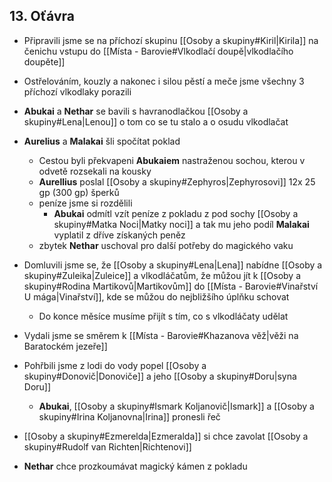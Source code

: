 ## 13. Oťávra
- Připravili jsme se na příchozí skupinu [[Osoby a skupiny#Kiril|Kirila]] na čenichu vstupu do [[Místa - Barovie#Vlkodlačí doupě|vlkodlačího doupěte]]
- Ostřelováním, kouzly a nakonec i silou pěstí a meče jsme všechny 3 příchozí vlkodlaky porazili
- **Abukai** a **Nethar** se bavili s havranodlačkou [[Osoby a skupiny#Lena|Lenou]] o tom co se tu stalo a o osudu vlkodlačat
- **Aurelius** a **Malakai** šli spočítat poklad
	- Cestou byli překvapeni **Abukaiem** nastraženou sochou, kterou v odvetě rozsekali na kousky
	- **Aurellius** poslal [[Osoby a skupiny#Zephyros|Zephyrosovi]] 12x 25 gp (300 gp) šperků
	- peníze jsme si rozdělili
		- **Abukai** odmítl vzít peníze z pokladu z pod sochy [[Osoby a skupiny#Matka Noci|Matky noci]] a tak mu jeho podíl **Malakai** vyplatil z dříve získaných peněz
	- zbytek **Nethar** uschoval pro další potřeby do magického vaku
- Domluvili jsme se, že [[Osoby a skupiny#Lena|Lena]] nabídne [[Osoby a skupiny#Zuleika|Zuleice]] a vlkodláčatům, že můžou jít k [[Osoby a skupiny#Rodina Martikovů|Martikovům]] do [[Místa - Barovie#Vinařství U mága|Vinařství]], kde se můžou do nejbližšího úplňku schovat
	- Do konce měsíce musíme přijít s tím, co s vlkodláčaty udělat
- Vydali jsme se směrem k [[Místa - Barovie#Khazanova věž|věži na Baratockém jezeře]]
- Pohřbili jsme z lodi do vody popel [[Osoby a skupiny#Donovič|Donoviče]] a jeho [[Osoby a skupiny#Doru|syna Doru]]
	- **Abukai**, [[Osoby a skupiny#Ismark Koljanovič|Ismark]] a [[Osoby a skupiny#Irina Koljanovna|Irina]] pronesli řeč


- [[Osoby a skupiny#Ezmerelda|Ezmeralda]] si chce zavolat [[Osoby a skupiny#Rudolf van Richten|Richtenovi]]
- **Nethar** chce prozkoumávat magický kámen z pokladu